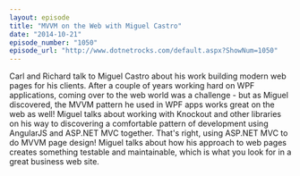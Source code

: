 ```yaml
---
layout: episode
title: "MVVM on the Web with Miguel Castro"
date: "2014-10-21"
episode_number: "1050"
episode_url: "http://www.dotnetrocks.com/default.aspx?ShowNum=1050"
---
```


Carl and Richard talk to Miguel Castro about his work building modern web pages for his clients. After a couple of years working hard on WPF applications, coming over to the web world was a challenge - but as Miguel discovered, the MVVM pattern he used in WPF apps works great on the web as well! Miguel talks about working with Knockout and other libraries on his way to discovering a comfortable pattern of development using AngularJS and ASP.NET MVC together. That's right, using ASP.NET MVC to do MVVM page design! Miguel talks about how his approach to web pages creates something testable and maintainable, which is what you look for in a great business web site.
